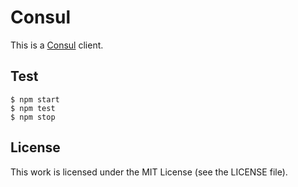 # Consul

This is a [Consul][consul] client.

## Test

```
$ npm start
$ npm test
$ npm stop
```

## License

This work is licensed under the MIT License (see the LICENSE file).

[consul]: http://www.consul.io/
